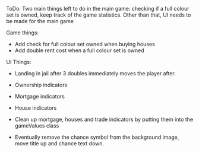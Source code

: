 ToDo:
Two main things left to do in the main game: checking if a full colour set is owned, keep track of the game statistics.
Other than that, UI needs to be made for the main game

Game things:
- Add check for full colour set owned when buying houses
- Add double rent cost when a full colour set is owned


UI Things:
- Landing in jail after 3 doubles immediately moves the player after.
- Ownership indicators
- Mortgage indicators
- House indicators

- Clean up mortgage, houses and trade indicators by putting them into the gameValues class
- Eventually remove the chance symbol from the background image, move title up and chance text down.